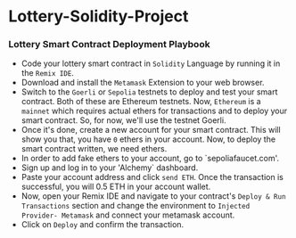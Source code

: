# Lottery-Solidity-Project

<h3> Lottery Smart Contract Deployment Playbook</h3>

* Code your lottery smart contract in `Solidity` Language by running it in the `Remix IDE`.
* Download and install the `Metamask` Extension to your web browser.
* Switch to the `Goerli` or `Sepolia` testnets to deploy and test your smart contract. Both of these are Ethereum testnets. Now, `Ethereum` is a `mainnet` which requires actual ethers for transactions and to deploy your smart contract. So, for now, we'll use the testnet Goerli.
* Once it's done, create a new account for your smart contract. This will show you that, you have `0` ethers in your account. Now, to deploy the smart contract written, we need ethers.
* In order to add fake ethers to your account, go to `sepoliafaucet.com'.
* Sign up and log in to your 'Alchemy` dashboard.
* Paste your account address and click `send ETH`. Once the transaction is successful, you will 0.5 ETH in your account wallet.
* Now, open your Remix IDE and navigate to your contract's `Deploy & Run Transactions` section and change the environment to `Injected Provider- Metamask` and connect your metamask account.
* Click on `Deploy` and confirm the transaction. 

